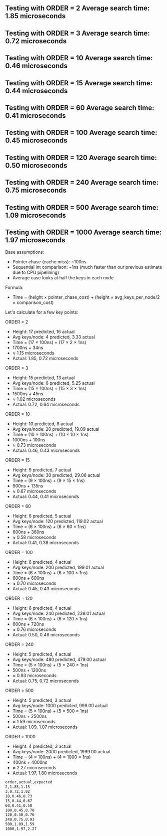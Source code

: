 Testing with ORDER = 2
Average search time: 1.85 microseconds
----------------------------------------
Testing with ORDER = 3
Average search time: 0.72 microseconds
----------------------------------------
Testing with ORDER = 10
Average search time: 0.46 microseconds
----------------------------------------
Testing with ORDER = 15
Average search time: 0.44 microseconds
----------------------------------------
Testing with ORDER = 60
Average search time: 0.41 microseconds
----------------------------------------
Testing with ORDER = 100
Average search time: 0.45 microseconds
----------------------------------------
Testing with ORDER = 120
Average search time: 0.50 microseconds
----------------------------------------
Testing with ORDER = 240
Average search time: 0.75 microseconds
----------------------------------------
Testing with ORDER = 500
Average search time: 1.09 microseconds
----------------------------------------
Testing with ORDER = 1000
Average search time: 1.97 microseconds
----------------------------------------


Base assumptions:
- Pointer chase (cache miss): ~100ns
- Sequential int comparison: ~1ns (much faster than our previous estimate due to CPU pipelining)
- Average case looks at half the keys in each node

Formula:
- Time = (height × pointer_chase_cost) + (height × avg_keys_per_node/2 × comparison_cost)

Let's calculate for a few key points:

ORDER = 2
- Height: 17 predicted, 16 actual
- Avg keys/node: 4 predicted, 3.33 actual
- Time = (17 × 100ns) + (17 × 2 × 1ns)
- 1700ns + 34ns
- ≈ 1.15 microseconds
- Actual: 1.85, 0.72 microseconds

ORDER = 3
- Height: 15 predicted, 13 actual
- Avg keys/node: 6 predicted, 5.25 actual
- Time = (15 × 100ns) + (15 × 3 × 1ns)
- 1500ns + 45ns
- ≈ 1.02 microseconds
- Actual: 0.72, 0.64 microseconds

ORDER = 10
- Height: 10 predicted, 8 actual
- Avg keys/node: 20 predicted, 19.09 actual
- Time = (10 × 100ns) + (10 × 10 × 1ns)
- 1000ns + 100ns
- ≈ 0.73 microseconds
- Actual: 0.46, 0.43 microseconds

ORDER = 15
- Height: 9 predicted, 7 actual
- Avg keys/node: 30 predicted, 29.06 actual
- Time = (9 × 100ns) + (9 × 15 × 1ns)
- 900ns + 135ns
- ≈ 0.67 microseconds
- Actual: 0.44, 0.41 microseconds

ORDER = 60
- Height: 6 predicted, 5 actual
- Avg keys/node: 120 predicted, 119.02 actual
- Time = (6 × 100ns) + (6 × 60 × 1ns)
- 600ns + 360ns
- ≈ 0.58 microseconds
- Actual: 0.41, 0.38 microseconds

ORDER = 100
- Height: 6 predicted, 4 actual
- Avg keys/node: 200 predicted, 199.01 actual
- Time = (6 × 100ns) + (6 × 100 × 1ns)
- 600ns + 600ns
- ≈ 0.70 microseconds
- Actual: 0.45, 0.43 microseconds

ORDER = 120
- Height: 6 predicted, 4 actual
- Avg keys/node: 240 predicted, 239.01 actual
- Time = (6 × 100ns) + (6 × 120 × 1ns)
- 600ns + 720ns
- ≈ 0.76 microseconds
- Actual: 0.50, 0.46 microseconds

ORDER = 240
- Height: 5 predicted, 4 actual
- Avg keys/node: 480 predicted, 479.00 actual
- Time = (5 × 100ns) + (5 × 240 × 1ns)
- 500ns + 1200ns
- ≈ 0.93 microseconds
- Actual: 0.75, 0.72 microseconds

ORDER = 500
- Height: 5 predicted, 3 actual
- Avg keys/node: 1000 predicted, 999.00 actual
- Time = (5 × 100ns) + (5 × 500 × 1ns)
- 500ns + 2500ns
- ≈ 1.59 microseconds
- Actual: 1.09, 1.07 microseconds

ORDER = 1000
- Height: 4 predicted, 3 actual
- Avg keys/node: 2000 predicted, 1999.00 actual
- Time = (4 × 100ns) + (4 × 1000 × 1ns)
- 400ns + 4000ns
- ≈ 2.27 microseconds
- Actual: 1.97, 1.80 microseconds

```bash
order,actual,expected
2,1.85,1.15
3,0.72,1.02
10,0.46,0.73
15,0.44,0.67
60,0.41,0.58
100,0.45,0.70
120,0.50,0.76
240,0.75,0.93
500,1.09,1.59
1000,1.97,2.27
```

